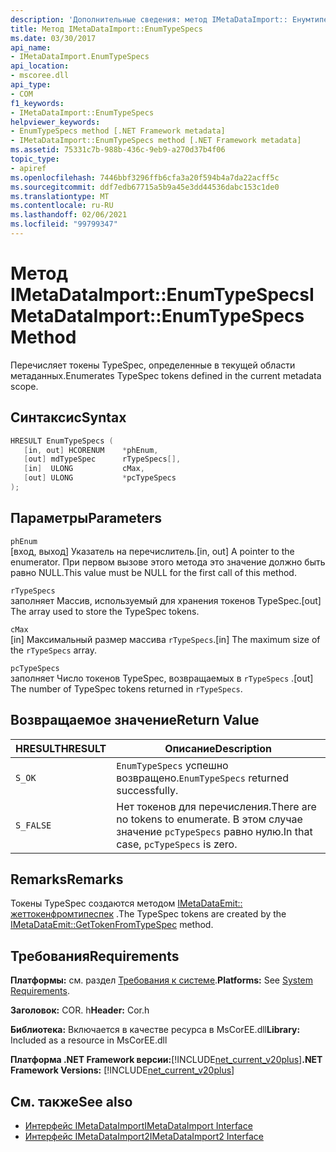 ```yaml
---
description: 'Дополнительные сведения: метод IMetaDataImport:: Енумтипеспекс'
title: Метод IMetaDataImport::EnumTypeSpecs
ms.date: 03/30/2017
api_name:
- IMetaDataImport.EnumTypeSpecs
api_location:
- mscoree.dll
api_type:
- COM
f1_keywords:
- IMetaDataImport::EnumTypeSpecs
helpviewer_keywords:
- EnumTypeSpecs method [.NET Framework metadata]
- IMetaDataImport::EnumTypeSpecs method [.NET Framework metadata]
ms.assetid: 75331c7b-988b-436c-9eb9-a270d37b4f06
topic_type:
- apiref
ms.openlocfilehash: 7446bbf3296ffb6cfa3a20f594b4a7da22acff5c
ms.sourcegitcommit: ddf7edb67715a5b9a45e3dd44536dabc153c1de0
ms.translationtype: MT
ms.contentlocale: ru-RU
ms.lasthandoff: 02/06/2021
ms.locfileid: "99799347"
---
```

# <a name="imetadataimportenumtypespecs-method"></a><span data-ttu-id="eee87-103">Метод IMetaDataImport::EnumTypeSpecs</span><span class="sxs-lookup"><span data-stu-id="eee87-103">IMetaDataImport::EnumTypeSpecs Method</span></span>

<span data-ttu-id="eee87-104">Перечисляет токены TypeSpec, определенные в текущей области метаданных.</span><span class="sxs-lookup"><span data-stu-id="eee87-104">Enumerates TypeSpec tokens defined in the current metadata scope.</span></span>  
  
## <a name="syntax"></a><span data-ttu-id="eee87-105">Синтаксис</span><span class="sxs-lookup"><span data-stu-id="eee87-105">Syntax</span></span>  
  
```cpp  
HRESULT EnumTypeSpecs (  
   [in, out] HCORENUM    *phEnum,  
   [out] mdTypeSpec      rTypeSpecs[],  
   [in]  ULONG           cMax,  
   [out] ULONG           *pcTypeSpecs  
);  
```  
  
## <a name="parameters"></a><span data-ttu-id="eee87-106">Параметры</span><span class="sxs-lookup"><span data-stu-id="eee87-106">Parameters</span></span>  

 `phEnum`  
 <span data-ttu-id="eee87-107">[вход, выход] Указатель на перечислитель.</span><span class="sxs-lookup"><span data-stu-id="eee87-107">[in, out] A pointer to the enumerator.</span></span> <span data-ttu-id="eee87-108">При первом вызове этого метода это значение должно быть равно NULL.</span><span class="sxs-lookup"><span data-stu-id="eee87-108">This value must be NULL for the first call of this method.</span></span>  
  
 `rTypeSpecs`  
 <span data-ttu-id="eee87-109">заполняет Массив, используемый для хранения токенов TypeSpec.</span><span class="sxs-lookup"><span data-stu-id="eee87-109">[out] The array used to store the TypeSpec tokens.</span></span>  
  
 `cMax`  
 <span data-ttu-id="eee87-110">[in] Максимальный размер массива `rTypeSpecs`.</span><span class="sxs-lookup"><span data-stu-id="eee87-110">[in] The maximum size of the `rTypeSpecs` array.</span></span>  
  
 `pcTypeSpecs`  
 <span data-ttu-id="eee87-111">заполняет Число токенов TypeSpec, возвращаемых в `rTypeSpecs` .</span><span class="sxs-lookup"><span data-stu-id="eee87-111">[out] The number of TypeSpec tokens returned in `rTypeSpecs`.</span></span>  
  
## <a name="return-value"></a><span data-ttu-id="eee87-112">Возвращаемое значение</span><span class="sxs-lookup"><span data-stu-id="eee87-112">Return Value</span></span>  
  
|<span data-ttu-id="eee87-113">HRESULT</span><span class="sxs-lookup"><span data-stu-id="eee87-113">HRESULT</span></span>|<span data-ttu-id="eee87-114">Описание</span><span class="sxs-lookup"><span data-stu-id="eee87-114">Description</span></span>|  
|-------------|-----------------|  
|`S_OK`|<span data-ttu-id="eee87-115">`EnumTypeSpecs` успешно возвращено.</span><span class="sxs-lookup"><span data-stu-id="eee87-115">`EnumTypeSpecs` returned successfully.</span></span>|  
|`S_FALSE`|<span data-ttu-id="eee87-116">Нет токенов для перечисления.</span><span class="sxs-lookup"><span data-stu-id="eee87-116">There are no tokens to enumerate.</span></span> <span data-ttu-id="eee87-117">В этом случае значение `pcTypeSpecs` равно нулю.</span><span class="sxs-lookup"><span data-stu-id="eee87-117">In that case, `pcTypeSpecs` is zero.</span></span>|  
  
## <a name="remarks"></a><span data-ttu-id="eee87-118">Remarks</span><span class="sxs-lookup"><span data-stu-id="eee87-118">Remarks</span></span>  

 <span data-ttu-id="eee87-119">Токены TypeSpec создаются методом [IMetaDataEmit:: жеттокенфромтипеспек](imetadataemit-gettokenfromtypespec-method.md) .</span><span class="sxs-lookup"><span data-stu-id="eee87-119">The TypeSpec tokens are created by the [IMetaDataEmit::GetTokenFromTypeSpec](imetadataemit-gettokenfromtypespec-method.md) method.</span></span>  
  
## <a name="requirements"></a><span data-ttu-id="eee87-120">Требования</span><span class="sxs-lookup"><span data-stu-id="eee87-120">Requirements</span></span>  

 <span data-ttu-id="eee87-121">**Платформы:** см. раздел [Требования к системе](../../get-started/system-requirements.md).</span><span class="sxs-lookup"><span data-stu-id="eee87-121">**Platforms:** See [System Requirements](../../get-started/system-requirements.md).</span></span>  
  
 <span data-ttu-id="eee87-122">**Заголовок:** COR. h</span><span class="sxs-lookup"><span data-stu-id="eee87-122">**Header:** Cor.h</span></span>  
  
 <span data-ttu-id="eee87-123">**Библиотека:** Включается в качестве ресурса в MsCorEE.dll</span><span class="sxs-lookup"><span data-stu-id="eee87-123">**Library:** Included as a resource in MsCorEE.dll</span></span>  
  
 <span data-ttu-id="eee87-124">**Платформа .NET Framework версии:**[!INCLUDE[net_current_v20plus](../../../../includes/net-current-v20plus-md.md)]</span><span class="sxs-lookup"><span data-stu-id="eee87-124">**.NET Framework Versions:** [!INCLUDE[net_current_v20plus](../../../../includes/net-current-v20plus-md.md)]</span></span>  
  
## <a name="see-also"></a><span data-ttu-id="eee87-125">См. также</span><span class="sxs-lookup"><span data-stu-id="eee87-125">See also</span></span>

- [<span data-ttu-id="eee87-126">Интерфейс IMetaDataImport</span><span class="sxs-lookup"><span data-stu-id="eee87-126">IMetaDataImport Interface</span></span>](imetadataimport-interface.md)
- [<span data-ttu-id="eee87-127">Интерфейс IMetaDataImport2</span><span class="sxs-lookup"><span data-stu-id="eee87-127">IMetaDataImport2 Interface</span></span>](imetadataimport2-interface.md)
